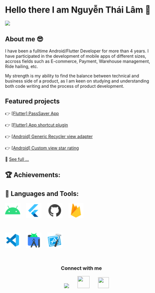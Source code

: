 # Hello there I am Nguyễn Thái Lâm 👋

![](https://github.com/halfrost/halfrost/blob/master/icons/header_.png)

## About me :sunglasses:

I have been a fulltime Android/Flutter Developer for more than 4 years. I have participated in the development of mobile apps of different sizes, accross fields such as E-commerce, Payment, Warehouse management, Ride hailing, etc.

My strength is my ability to find the balance between technical and business side of a product, as I am keen on studying and understanding both code writing and the process of product development.

## Featured projects

:point_right: [[Flutter] PassSaver App](https://github.com/ngthailam/flutter_password_saver)

:point_right: [[Flutter] App shortcut plugin](https://github.com/ngthailam/flutter_app_short_cut)

:point_right: [[Android] Generic Recycler view adapter](https://github.com/ngthailam/-Android-GenericListAdapter)

:point_right: [[Android] Custom view star rating](https://github.com/ngthailam/-Android-GenericListAdapter)


:tada: [See full ...](https://github.com/ngthailam?tab=repositories)

## :trophy: Achievements:



## :robot: Languages and Tools: 

<img src="https://github.com/ngthailam/ngthailam/blob/master/icons8-android-os-48.png"  width="50px"> &nbsp; &nbsp; <img src="https://github.com/ngthailam/ngthailam/blob/master/icons8-flutter-48.png" width="50px"> &nbsp; &nbsp; <img src="https://github.com/ngthailam/ngthailam/blob/master/icons8-github-48.png" width="50px"> &nbsp; &nbsp; <img src="https://github.com/ngthailam/ngthailam/blob/master/icons8-google-firebase-console-48.png" width="50px" />

<br/>

<img src="https://github.com/ngthailam/ngthailam/blob/master/icons8-visual-studio-code-2019-48.png" width="50px"> &nbsp; &nbsp; <img src="https://github.com/ngthailam/ngthailam/blob/master/icons8-android-studio-48.png" width="50px"> &nbsp; &nbsp; <img src="https://github.com/ngthailam/ngthailam/blob/master/icons8-xcode-48.png" width="50px">


<br/>

<h3 align="center"> Connect with me </h3>

<p align="center">
  <div align="center" class="icons-social" style="margin-left: 10px;">
      <a style="margin-left: 24px;" target="_blank" href="https://www.linkedin.com/in/ngthailam/">
          <img src="https://img.icons8.com/doodle/40/000000/linkedin--v2.png"></a>
      <a style="margin-left: 24px;" target="_blank" href="https://github.com/ngthailam">
          <img src="https://cdn.iconscout.com/icon/free/png-256/web-earth-online-market-planet-search-secure-1-9563.png"
              width="40" height="40"></a>
      <a style="margin-left: 24px; margin-bottom:8px" target="_blank"
          href="https://play.google.com/store/apps/developer?id=Nguy%E1%BB%85n+Th%C3%A1i+L%C3%A2m">
          <img src="https://cdn.iconscout.com/icon/free/png-256/playstore-2002562-1687192.png" width="36" height="36"></a>
  </div>
</p>
